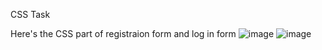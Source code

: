 CSS Task

Here's the CSS part of registraion form and log in form 
![image](https://user-images.githubusercontent.com/80317188/181924824-58ac32b3-b6e1-4f4e-b57f-2331b0ae9db9.png)
![image](https://user-images.githubusercontent.com/80317188/181924853-3f040991-4a50-498d-ab3b-a5dc4d0069c4.png)
